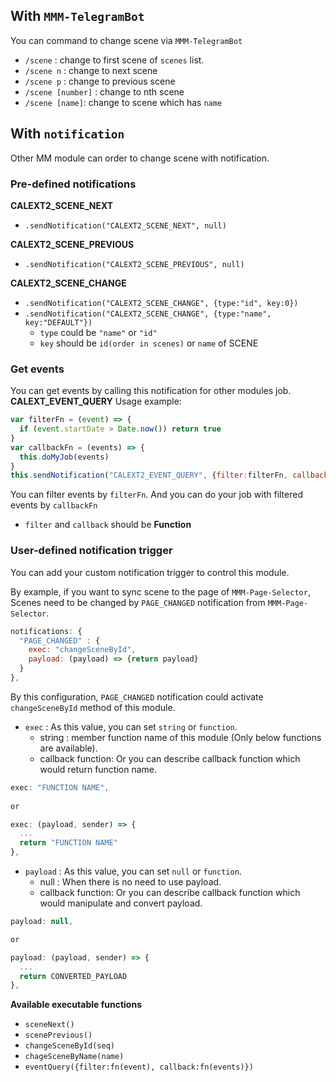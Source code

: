 ## With `MMM-TelegramBot`
You can command to change scene via `MMM-TelegramBot`
- `/scene` : change to first scene of `scenes` list.
- `/scene n` : change to next scene
- `/scene p` : change to previous scene
- `/scene [number]` : change to nth scene
- `/scene [name]`: change to scene which has `name`

## With `notification`
Other MM module can order to change scene with notification.

### Pre-defined notifications
**CALEXT2_SCENE_NEXT**
- `.sendNotification("CALEXT2_SCENE_NEXT", null)`

**CALEXT2_SCENE_PREVIOUS**
- `.sendNotification("CALEXT2_SCENE_PREVIOUS", null)`

**CALEXT2_SCENE_CHANGE**
- `.sendNotification("CALEXT2_SCENE_CHANGE", {type:"id", key:0})`
- `.sendNotification("CALEXT2_SCENE_CHANGE", {type:"name", key:"DEFAULT"})`
  - `type` could be `"name"` or `"id"`
  - `key` should be `id(order in scenes)` or `name` of SCENE

### Get events
You can get events by calling this notification for other modules job.
**CALEXT_EVENT_QUERY**
Usage example:
```js
var filterFn = (event) => {
  if (event.startDate > Date.now()) return true
}
var callbackFn = (events) => {
  this.doMyJob(events)
}
this.sendNotification("CALEXT2_EVENT_QUERY", {filter:filterFn, callback:callbackFn})
```
You can filter events by `filterFn`. And you can do your job with filtered events by `callbackFn`
- `filter` and `callback` should be **Function**

### User-defined notification trigger
You can add your custom notification trigger to control this module.

By example, if you want to sync scene to the page of `MMM-Page-Selector`, Scenes need to be changed by `PAGE_CHANGED` notification from `MMM-Page-Selector`.

```js
notifications: {
  "PAGE_CHANGED" : {
    exec: "changeSceneById",
    payload: (payload) => {return payload}
  }
},
```
By this configuration, `PAGE_CHANGED` notification could activate `changeSceneById` method of this module.
- `exec` :  As this value, you can set `string` or `function`.
  - string : member function name of this module (Only below functions are available).
  - callback function: Or you can describe callback function which would return function name.
```js
exec: "FUNCTION NAME",
 
or

exec: (payload, sender) => {
  ...
  return "FUNCTION NAME"
},
```
- `payload` :  As this value, you can set `null` or `function`.
  - null : When there is no need to use payload.
  - callback function: Or you can describe callback function which would manipulate and convert payload.
```js
payload: null, 

or

payload: (payload, sender) => {
  ...
  return CONVERTED_PAYLOAD
},
```

**Available executable functions**
- `sceneNext()`
- `scenePrevious()`
- `changeSceneById(seq)`
- `chageSceneByName(name)`
- `eventQuery({filter:fn(event), callback:fn(events)})`
